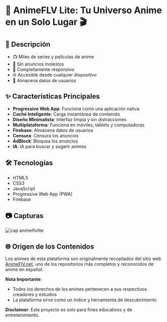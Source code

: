 # 🌟 AnimeFLV Lite: Tu Universo Anime en un Solo Lugar 🎬

## 🚀 Descripción

- 📺 Miles de series y películas de anime
- 🚫 Sin anuncios molestos
- 📱 Completamente responsivo
- 🌐 Accesible desde cualquier dispositivo
- 📱 Almacena datos de usuarios

## ✨ Características Principales

- **Progressive Web App**: Funciona como una aplicación nativa
- **Caché Inteligente**: Carga instantánea de contenido
- **Diseño Minimalista**: Interfaz limpia y sin distracciones
- **Multiplataforma**: Funciona en móviles, tablets y computadoras
- **Firebase**: Almacena datos de usuarios
- **Censura**: Censura los anuncios
- **AdBlock**: Bloquea los anuncios
- **IA**: IA para buscar y sugerir animes


## 🛠 Tecnologías

- HTML5
- CSS3
- JavaScript
- Progressive Web App (PWA)
- Firebase

## 📷 Capturas

![cap animeflvlite](https://github.com/user-attachments/assets/02d47e0d-40e7-4c09-a8bc-74834eabb898)

## 🌐 Origen de los Contenidos

Los animes de esta plataforma son originalmente recopilados del sitio web [AnimeFlV.net](https://animeflv.net), uno de los repositorios más completos y reconocidos de anime en español.

**Nota Importante**:

- Todos los derechos de los animes pertenecen a sus respectivos creadores y estudios
- La plataforma sirve como un índice y herramienta de descubrimiento

**Disclaimer**: Este proyecto es solo para fines educativos y de entretenimiento.
